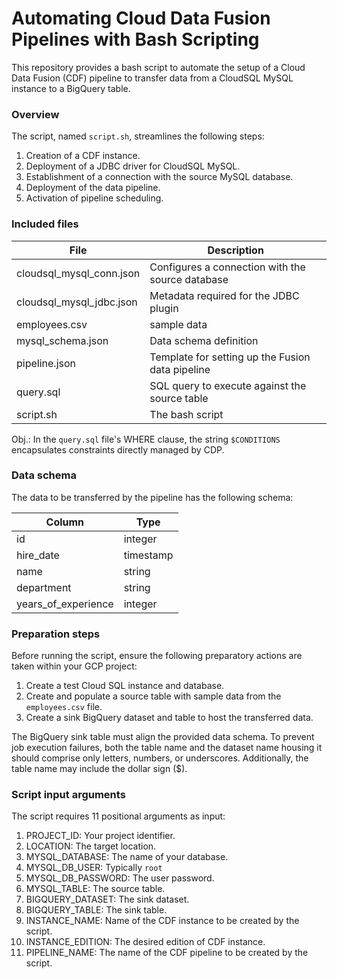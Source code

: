 # Automating Cloud Data Fusion Pipelines with Bash Scripting

This repository provides a bash script to automate the setup of a Cloud Data Fusion (CDF) pipeline to transfer data from a CloudSQL MySQL instance to a BigQuery table.

### Overview

The script, named `script.sh`, streamlines the following steps:

1. Creation of a CDF instance.
2. Deployment of a JDBC driver for CloudSQL MySQL.
3. Establishment of a connection with the source MySQL database.
4. Deployment of the data pipeline.
5. Activation of pipeline scheduling.

### Included files

| File                     | Description                                      |
|--------------------------|--------------------------------------------------|
| cloudsql_mysql_conn.json | Configures a connection with the source database |
| cloudsql_mysql_jdbc.json | Metadata required for the JDBC plugin            |
| employees.csv            | sample data                                      |
| mysql_schema.json        | Data schema definition                           |
| pipeline.json            | Template for setting up the Fusion data pipeline |
| query.sql                | SQL query to execute against the source table    |
| script.sh                | The bash script                                  |

Obj.: In the `query.sql` file's WHERE clause, the string `$CONDITIONS` encapsulates constraints directly managed by CDP.

### Data schema
The data to be transferred by the pipeline has the following schema:

| Column              | Type      |
|---------------------|-----------|
| id                  | integer   |
| hire_date           | timestamp |
| name                | string    |
| department          | string    |
| years_of_experience | integer   |


### Preparation steps

Before running the script, ensure the following preparatory actions are taken within your GCP project:

1. Create a test Cloud SQL instance and database.
2. Create and populate a source table with sample data from the `employees.csv` file.
3. Create a sink BigQuery dataset and table to host the transferred data. 

The BigQuery sink table must align the provided data schema. To prevent job execution failures, both the table name and the dataset name housing it should comprise only letters, numbers, or underscores. Additionally, the table name may include the dollar sign ($).

### Script input arguments

The script requires 11 positional arguments as input:

1. PROJECT_ID: Your project identifier.
2. LOCATION: The target location.
3. MYSQL_DATABASE: The name of your database.
4. MYSQL_DB_USER: Typically `root`
5. MYSQL_DB_PASSWORD: The user password.
6. MYSQL_TABLE: The source table.
7. BIGQUERY_DATASET: The sink dataset.
8. BIGQUERY_TABLE: The sink table.
9. INSTANCE_NAME: Name of the CDF instance to be created by the script.
10. INSTANCE_EDITION: The desired edition of CDF instance.
11. PIPELINE_NAME: The name of the CDF pipeline to be created by the script.
